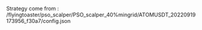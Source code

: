Strategy come from : /flyingtoaster/pso_scalper/PSO_scalper_40%mingrid/ATOMUSDT_20220919173956_f30a7/config.json